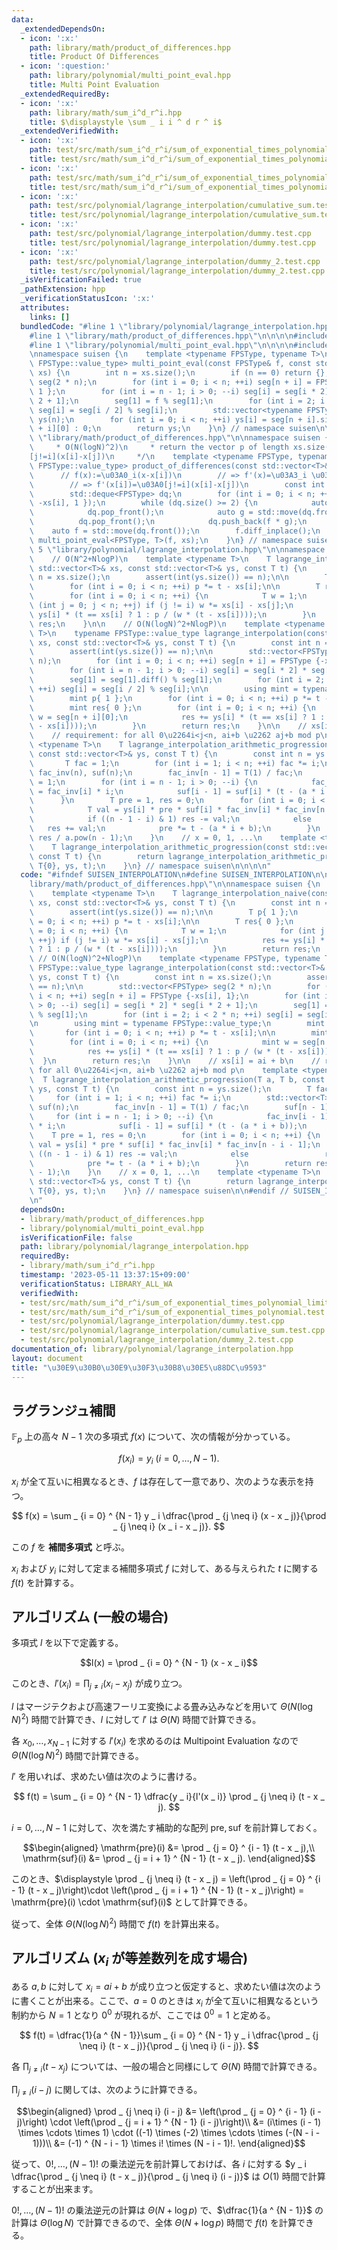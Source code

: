 ```yaml
---
data:
  _extendedDependsOn:
  - icon: ':x:'
    path: library/math/product_of_differences.hpp
    title: Product Of Differences
  - icon: ':question:'
    path: library/polynomial/multi_point_eval.hpp
    title: Multi Point Evaluation
  _extendedRequiredBy:
  - icon: ':x:'
    path: library/math/sum_i^d_r^i.hpp
    title: $\displaystyle \sum _ i i ^ d r ^ i$
  _extendedVerifiedWith:
  - icon: ':x:'
    path: test/src/math/sum_i^d_r^i/sum_of_exponential_times_polynomial.test.cpp
    title: test/src/math/sum_i^d_r^i/sum_of_exponential_times_polynomial.test.cpp
  - icon: ':x:'
    path: test/src/math/sum_i^d_r^i/sum_of_exponential_times_polynomial_limit.test.cpp
    title: test/src/math/sum_i^d_r^i/sum_of_exponential_times_polynomial_limit.test.cpp
  - icon: ':x:'
    path: test/src/polynomial/lagrange_interpolation/cumulative_sum.test.cpp
    title: test/src/polynomial/lagrange_interpolation/cumulative_sum.test.cpp
  - icon: ':x:'
    path: test/src/polynomial/lagrange_interpolation/dummy.test.cpp
    title: test/src/polynomial/lagrange_interpolation/dummy.test.cpp
  - icon: ':x:'
    path: test/src/polynomial/lagrange_interpolation/dummy_2.test.cpp
    title: test/src/polynomial/lagrange_interpolation/dummy_2.test.cpp
  _isVerificationFailed: true
  _pathExtension: hpp
  _verificationStatusIcon: ':x:'
  attributes:
    links: []
  bundledCode: "#line 1 \"library/polynomial/lagrange_interpolation.hpp\"\n\n\n\n\
    #line 1 \"library/math/product_of_differences.hpp\"\n\n\n\n#include <deque>\n\
    #line 1 \"library/polynomial/multi_point_eval.hpp\"\n\n\n\n#include <vector>\n\
    \nnamespace suisen {\n    template <typename FPSType, typename T>\n    std::vector<typename\
    \ FPSType::value_type> multi_point_eval(const FPSType& f, const std::vector<T>&\
    \ xs) {\n        int n = xs.size();\n        if (n == 0) return {};\n        std::vector<FPSType>\
    \ seg(2 * n);\n        for (int i = 0; i < n; ++i) seg[n + i] = FPSType{ -xs[i],\
    \ 1 };\n        for (int i = n - 1; i > 0; --i) seg[i] = seg[i * 2] * seg[i *\
    \ 2 + 1];\n        seg[1] = f % seg[1];\n        for (int i = 2; i < 2 * n; ++i)\
    \ seg[i] = seg[i / 2] % seg[i];\n        std::vector<typename FPSType::value_type>\
    \ ys(n);\n        for (int i = 0; i < n; ++i) ys[i] = seg[n + i].size() ? seg[n\
    \ + i][0] : 0;\n        return ys;\n    }\n} // namespace suisen\n\n\n#line 6\
    \ \"library/math/product_of_differences.hpp\"\n\nnamespace suisen {\n    /**\n\
    \     * O(N(logN)^2)\n     * return the vector p of length xs.size() s.t. p[i]=\u03A0\
    [j!=i](x[i]-x[j])\n     */\n    template <typename FPSType, typename T>\n    std::vector<typename\
    \ FPSType::value_type> product_of_differences(const std::vector<T>& xs) {\n  \
    \      // f(x):=\u03A0_i(x-x[i])\n        // => f'(x)=\u03A3_i \u03A0[j!=i](x-x[j])\n\
    \        // => f'(x[i])=\u03A0[j!=i](x[i]-x[j])\n        const int n = xs.size();\n\
    \        std::deque<FPSType> dq;\n        for (int i = 0; i < n; ++i) dq.push_back(FPSType{\
    \ -xs[i], 1 });\n        while (dq.size() >= 2) {\n            auto f = std::move(dq.front());\n\
    \            dq.pop_front();\n            auto g = std::move(dq.front());\n  \
    \          dq.pop_front();\n            dq.push_back(f * g);\n        }\n    \
    \    auto f = std::move(dq.front());\n        f.diff_inplace();\n        return\
    \ multi_point_eval<FPSType, T>(f, xs);\n    }\n} // namespace suisen\n\n\n\n#line\
    \ 5 \"library/polynomial/lagrange_interpolation.hpp\"\n\nnamespace suisen {\n\
    \    // O(N^2+NlogP)\n    template <typename T>\n    T lagrange_interpolation_naive(const\
    \ std::vector<T>& xs, const std::vector<T>& ys, const T t) {\n        const int\
    \ n = xs.size();\n        assert(int(ys.size()) == n);\n\n        T p{ 1 };\n\
    \        for (int i = 0; i < n; ++i) p *= t - xs[i];\n\n        T res{ 0 };\n\
    \        for (int i = 0; i < n; ++i) {\n            T w = 1;\n            for\
    \ (int j = 0; j < n; ++j) if (j != i) w *= xs[i] - xs[j];\n            res +=\
    \ ys[i] * (t == xs[i] ? 1 : p / (w * (t - xs[i])));\n        }\n        return\
    \ res;\n    }\n\n    // O(N(logN)^2+NlogP)\n    template <typename FPSType, typename\
    \ T>\n    typename FPSType::value_type lagrange_interpolation(const std::vector<T>&\
    \ xs, const std::vector<T>& ys, const T t) {\n        const int n = xs.size();\n\
    \        assert(int(ys.size()) == n);\n\n        std::vector<FPSType> seg(2 *\
    \ n);\n        for (int i = 0; i < n; ++i) seg[n + i] = FPSType {-xs[i], 1};\n\
    \        for (int i = n - 1; i > 0; --i) seg[i] = seg[i * 2] * seg[i * 2 + 1];\n\
    \        seg[1] = seg[1].diff() % seg[1];\n        for (int i = 2; i < 2 * n;\
    \ ++i) seg[i] = seg[i / 2] % seg[i];\n\n        using mint = typename FPSType::value_type;\n\
    \        mint p{ 1 };\n        for (int i = 0; i < n; ++i) p *= t - xs[i];\n\n\
    \        mint res{ 0 };\n        for (int i = 0; i < n; ++i) {\n            mint\
    \ w = seg[n + i][0];\n            res += ys[i] * (t == xs[i] ? 1 : p / (w * (t\
    \ - xs[i])));\n        }\n        return res;\n    }\n\n    // xs[i] = ai + b\n\
    \    // requirement: for all 0\u2264i<j<n, ai+b \u2262 aj+b mod p\n    template\
    \ <typename T>\n    T lagrange_interpolation_arithmetic_progression(T a, T b,\
    \ const std::vector<T>& ys, const T t) {\n        const int n = ys.size();\n \
    \       T fac = 1;\n        for (int i = 1; i < n; ++i) fac *= i;\n        std::vector<T>\
    \ fac_inv(n), suf(n);\n        fac_inv[n - 1] = T(1) / fac;\n        suf[n - 1]\
    \ = 1;\n        for (int i = n - 1; i > 0; --i) {\n            fac_inv[i - 1]\
    \ = fac_inv[i] * i;\n            suf[i - 1] = suf[i] * (t - (a * i + b));\n  \
    \      }\n        T pre = 1, res = 0;\n        for (int i = 0; i < n; ++i) {\n\
    \            T val = ys[i] * pre * suf[i] * fac_inv[i] * fac_inv[n - i - 1];\n\
    \            if ((n - 1 - i) & 1) res -= val;\n            else              \
    \   res += val;\n            pre *= t - (a * i + b);\n        }\n        return\
    \ res / a.pow(n - 1);\n    }\n    // x = 0, 1, ...\n    template <typename T>\n\
    \    T lagrange_interpolation_arithmetic_progression(const std::vector<T>& ys,\
    \ const T t) {\n        return lagrange_interpolation_arithmetic_progression(T{1},\
    \ T{0}, ys, t);\n    }\n} // namespace suisen\n\n\n\n"
  code: "#ifndef SUISEN_INTERPOLATION\n#define SUISEN_INTERPOLATION\n\n#include \"\
    library/math/product_of_differences.hpp\"\n\nnamespace suisen {\n    // O(N^2+NlogP)\n\
    \    template <typename T>\n    T lagrange_interpolation_naive(const std::vector<T>&\
    \ xs, const std::vector<T>& ys, const T t) {\n        const int n = xs.size();\n\
    \        assert(int(ys.size()) == n);\n\n        T p{ 1 };\n        for (int i\
    \ = 0; i < n; ++i) p *= t - xs[i];\n\n        T res{ 0 };\n        for (int i\
    \ = 0; i < n; ++i) {\n            T w = 1;\n            for (int j = 0; j < n;\
    \ ++j) if (j != i) w *= xs[i] - xs[j];\n            res += ys[i] * (t == xs[i]\
    \ ? 1 : p / (w * (t - xs[i])));\n        }\n        return res;\n    }\n\n   \
    \ // O(N(logN)^2+NlogP)\n    template <typename FPSType, typename T>\n    typename\
    \ FPSType::value_type lagrange_interpolation(const std::vector<T>& xs, const std::vector<T>&\
    \ ys, const T t) {\n        const int n = xs.size();\n        assert(int(ys.size())\
    \ == n);\n\n        std::vector<FPSType> seg(2 * n);\n        for (int i = 0;\
    \ i < n; ++i) seg[n + i] = FPSType {-xs[i], 1};\n        for (int i = n - 1; i\
    \ > 0; --i) seg[i] = seg[i * 2] * seg[i * 2 + 1];\n        seg[1] = seg[1].diff()\
    \ % seg[1];\n        for (int i = 2; i < 2 * n; ++i) seg[i] = seg[i / 2] % seg[i];\n\
    \n        using mint = typename FPSType::value_type;\n        mint p{ 1 };\n \
    \       for (int i = 0; i < n; ++i) p *= t - xs[i];\n\n        mint res{ 0 };\n\
    \        for (int i = 0; i < n; ++i) {\n            mint w = seg[n + i][0];\n\
    \            res += ys[i] * (t == xs[i] ? 1 : p / (w * (t - xs[i])));\n      \
    \  }\n        return res;\n    }\n\n    // xs[i] = ai + b\n    // requirement:\
    \ for all 0\u2264i<j<n, ai+b \u2262 aj+b mod p\n    template <typename T>\n  \
    \  T lagrange_interpolation_arithmetic_progression(T a, T b, const std::vector<T>&\
    \ ys, const T t) {\n        const int n = ys.size();\n        T fac = 1;\n   \
    \     for (int i = 1; i < n; ++i) fac *= i;\n        std::vector<T> fac_inv(n),\
    \ suf(n);\n        fac_inv[n - 1] = T(1) / fac;\n        suf[n - 1] = 1;\n   \
    \     for (int i = n - 1; i > 0; --i) {\n            fac_inv[i - 1] = fac_inv[i]\
    \ * i;\n            suf[i - 1] = suf[i] * (t - (a * i + b));\n        }\n    \
    \    T pre = 1, res = 0;\n        for (int i = 0; i < n; ++i) {\n            T\
    \ val = ys[i] * pre * suf[i] * fac_inv[i] * fac_inv[n - i - 1];\n            if\
    \ ((n - 1 - i) & 1) res -= val;\n            else                 res += val;\n\
    \            pre *= t - (a * i + b);\n        }\n        return res / a.pow(n\
    \ - 1);\n    }\n    // x = 0, 1, ...\n    template <typename T>\n    T lagrange_interpolation_arithmetic_progression(const\
    \ std::vector<T>& ys, const T t) {\n        return lagrange_interpolation_arithmetic_progression(T{1},\
    \ T{0}, ys, t);\n    }\n} // namespace suisen\n\n#endif // SUISEN_INTERPOLATION\n\
    \n"
  dependsOn:
  - library/math/product_of_differences.hpp
  - library/polynomial/multi_point_eval.hpp
  isVerificationFile: false
  path: library/polynomial/lagrange_interpolation.hpp
  requiredBy:
  - library/math/sum_i^d_r^i.hpp
  timestamp: '2023-05-11 13:37:15+09:00'
  verificationStatus: LIBRARY_ALL_WA
  verifiedWith:
  - test/src/math/sum_i^d_r^i/sum_of_exponential_times_polynomial_limit.test.cpp
  - test/src/math/sum_i^d_r^i/sum_of_exponential_times_polynomial.test.cpp
  - test/src/polynomial/lagrange_interpolation/dummy.test.cpp
  - test/src/polynomial/lagrange_interpolation/cumulative_sum.test.cpp
  - test/src/polynomial/lagrange_interpolation/dummy_2.test.cpp
documentation_of: library/polynomial/lagrange_interpolation.hpp
layout: document
title: "\u30E9\u30B0\u30E9\u30F3\u30B8\u30E5\u88DC\u9593"
---
```

## ラグランジュ補間

$\mathbb{F} _ p$ 上の高々 $N - 1$ 次の多項式 $f(x)$ について、次の情報が分かっている。

$$
f(x _ i) = y _ i\ (i = 0, \ldots, N - 1).
$$

$x _ i$ が全て互いに相異なるとき、$f$ は存在して一意であり、次のような表示を持つ。

$$
f(x) = \sum _ {i = 0} ^ {N - 1} y _ i \dfrac{\prod _ {j \neq i} (x - x _ j)}{\prod _ {j \neq i} (x _ i - x _ j)}.
$$

この $f$ を __補間多項式__ と呼ぶ。

$x _ i$ および $y _ i$ に対して定まる補間多項式 $f$ に対して、ある与えられた $t$ に関する $f(t)$ を計算する。

## アルゴリズム (一般の場合)

多項式 $l$ を以下で定義する。

$$l(x) = \prod _ {i = 0} ^ {N - 1} (x - x _ i)$$

このとき、$\displaystyle l'(x _ i) = \prod _ {j \neq i} (x _ i - x _ j)$ が成り立つ。

$l$ はマージテクおよび高速フーリエ変換による畳み込みなどを用いて $\Theta(N (\log N) ^ 2)$ 時間で計算でき、$l$ に対して $l'$ は $\Theta(N)$ 時間で計算できる。

各 $x _ 0, \ldots, x _ {N - 1}$ に対する $l'(x _ i)$ を求めるのは Multipoint Evaluation なので $\Theta(N (\log N) ^ 2)$ 時間で計算できる。

$l'$ を用いれば、求めたい値は次のように書ける。

$$
f(t) = \sum _ {i = 0} ^ {N - 1} \dfrac{y _ i}{l'(x _ i)} \prod _ {j \neq i} (t - x _ j).
$$

$i = 0, \ldots, N - 1$ に対して、次を満たす補助的な配列 $\mathrm{pre}, \mathrm{suf}$ を前計算しておく。

$$\begin{aligned}
\mathrm{pre}(i) &= \prod _ {j = 0} ^ {i - 1} (t - x _ j),\\
\mathrm{suf}(i) &= \prod _ {j = i + 1} ^ {N - 1} (t - x _ j).
\end{aligned}$$

このとき、$\displaystyle \prod _ {j \neq i} (t - x _ j) = \left(\prod _ {j = 0} ^ {i - 1} (t - x _ j)\right)\cdot \left(\prod _ {j = i + 1} ^ {N - 1} (t - x _ j)\right) = \mathrm{pre}(i) \cdot \mathrm{suf}(i)$ として計算できる。

従って、全体 $\Theta(N (\log N) ^ 2)$ 時間で $f(t)$ を計算出来る。

## アルゴリズム ($x _ i$ が等差数列を成す場合)

ある $a, b$ に対して $x _ i = a i + b$ が成り立つと仮定すると、求めたい値は次のように書くことが出来る。ここで、$a = 0$ のときは $x _ i$ が全て互いに相異なるという制約から $N = 1$ となり $0 ^ 0$ が現れるが、ここでは $0 ^ 0 = 1$ と定める。

$$
f(t) = \dfrac{1}{a ^ {N - 1}}\sum _ {i = 0} ^ {N - 1} y _ i \dfrac{\prod _ {j \neq i} (t - x _ j)}{\prod _ {j \neq i} (i - j)}.
$$

各 $\prod _ {j \neq i} (t - x _ j)$ については、一般の場合と同様にして $\Theta(N)$ 時間で計算できる。

$\prod _ {j \neq i} (i - j)$ に関しては、次のように計算できる。

$$\begin{aligned}
\prod _ {j \neq i} (i - j)
&= \left(\prod _ {j = 0} ^ {i - 1} (i - j)\right) \cdot \left(\prod _ {j = i + 1} ^ {N - 1} (i - j)\right)\\
&= (i\times (i - 1) \times \cdots \times 1) \cdot ((-1) \times (-2) \times \cdots \times (-(N - i - 1)))\\
&= (-1) ^ {N - i - 1} \times i! \times (N - i - 1)!.
\end{aligned}$$

従って、$0!, \ldots, (N - 1)!$ の乗法逆元を前計算しておけば、各 $i$ に対する $y _ i \dfrac{\prod _ {j \neq i} (t - x _ j)}{\prod _ {j \neq i} (i - j)}$ は $O(1)$ 時間で計算することが出来ます。

$0!, \ldots, (N - 1)!$ の乗法逆元の計算は $\Theta(N + \log p)$ で、$\dfrac{1}{a ^ {N - 1}}$ の計算は $\Theta(\log N)$ で計算できるので、全体 $\Theta(N + \log p)$ 時間で $f(t)$ を計算できる。
